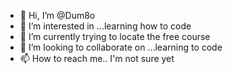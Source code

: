 - 👋 Hi, I’m @Dum8o
- 👀 I’m interested in ...learning how to code
- 🌱 I’m currently trying to locate the free course 
- 💞️ I’m looking to collaborate on ...learning to code
- 📫 How to reach me.. I'm not sure yet 

<!---
Dum8o/Dum8o is a ✨ special ✨ repository because its `README.md` (this file) appears on your GitHub profile.
You can click the Preview link to take a look at your changes.
--->
